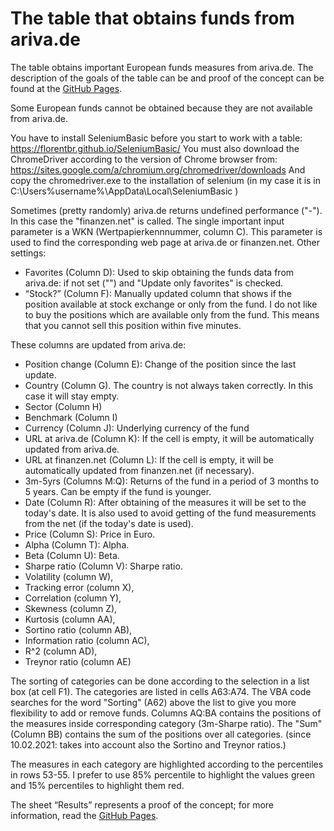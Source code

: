 # The table that obtains funds from ariva.de
The table obtains important European funds measures from ariva.de. The description of the goals of the table can be and proof of the concept can be found at the [GitHub Pages]( https://cd84097a65d.github.io/Get-Funds-from-ariva.de/).  

Some European funds cannot be obtained because they are not available from ariva.de. 

You have to install SeleniumBasic before you start to work with a table: https://florentbr.github.io/SeleniumBasic/
You must also download the ChromeDriver according to the version of Chrome browser from: 
https://sites.google.com/a/chromium.org/chromedriver/downloads
And copy the chromedriver.exe to the installation of selenium (in my case it is in C:\Users\%username%\AppData\Local\SeleniumBasic )

Sometimes (pretty randomly) ariva.de returns undefined performance ("-"). In this case the "finanzen.net" is called.
The single important input parameter is a WKN (Wertpapierkennnummer, column C). This parameter is used to find the corresponding web page at ariva.de or finanzen.net.
Other settings: 
- Favorites (Column D): Used to skip obtaining the funds data from ariva.de: if not set ("") and "Update only favorites" is checked.
- “Stock?” (Column F): Manually updated column that shows if the position available at stock exchange or only from the fund. I do not like to buy the positions which are available only from the fund. This means that you cannot sell this position within five minutes.

These columns are updated from ariva.de: 
- Position change (Column E): Change of the position since the last update. 
- Country (Column G). The country is not always taken correctly. In this case it will stay empty. 
- Sector (Column H) 
- Benchmark (Column I) 
- Currency (Column J): Underlying currency of the fund
- URL at ariva.de (Column K): If the cell is empty, it will be automatically updated from ariva.de. 
- URL at finanzen.net (Column L): If the cell is empty, it will be automatically updated from finanzen.net (if necessary). 
- 3m-5yrs (Columns M:Q): Returns of the fund in a period of 3 months to 5 years. Can be empty if the fund is younger. 
- Date (Column R): After obtaining of the measures it will be set to the today's date. It is also used to avoid getting of the fund measurements from the net (if the today's date is used). 
- Price (Column S): Price in Euro. 
- Alpha (Column T): Alpha. 
- Beta (Column U): Beta. 
- Sharpe ratio (Column V): Sharpe ratio.
- Volatility (column W), 
- Tracking error (column X), 
- Correlation (column Y),
- Skewness (column Z),
- Kurtosis (column AA),
- Sortino ratio (column AB),
- Information ratio (column AC),
- R^2 (column AD),
- Treynor ratio (column AE)

The sorting of categories can be done according to the selection in a list box (at cell F1). The categories are listed in cells A63:A74. The VBA code searches for the word "Sorting" (A62) above the list to give you more flexibility to add or remove funds.
Columns AQ:BA contains the positions of the measures inside corresponding category (3m-Sharpe ratio). The "Sum" (Column BB) contains the sum of the positions over all categories. (since 10.02.2021: takes into account also the Sortino and Treynor ratios.)

The measures in each category are highlighted according to the percentiles in rows 53-55. I prefer to use 85% percentile to highlight the values green and 15% percentiles to highlight them red.

The sheet “Results” represents a proof of the concept; for more information, read the [GitHub Pages]( https://cd84097a65d.github.io/Get-Funds-from-ariva.de/).
